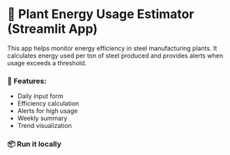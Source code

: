 # 🌿 Plant Energy Usage Estimator (Streamlit App)

This app helps monitor energy efficiency in steel manufacturing plants. It calculates energy used per ton of steel produced and provides alerts when usage exceeds a threshold.

### 🔧 Features:
- Daily input form
- Efficiency calculation
- Alerts for high usage
- Weekly summary
- Trend visualization

### 📦 Run it locally
